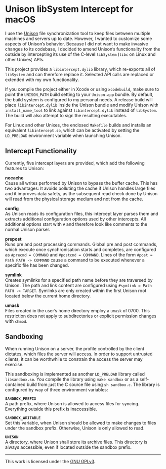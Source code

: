 Unison libSystem Intercept for macOS
====================================

I use the [Unison](https://www.seas.upenn.edu/~bcpierce/unison/) file synchronization tool 
to keep files between multiple machines and servers up to date. However, I wanted to 
customize some aspects of Unison’s behavior. Because I did not want to make invasive changes 
to its codebase, I decided to amend Unison’s functionality from the outside by intercepting 
its use of the C-level `libSystem` (`libc` on Linux and other Unixes) APIs.

This project provides a `libintercept.dylib` library, which re-exports all of `libSystem` 
and can therefore replace it. Selected API calls are replaced or extended with my own 
functionality.

If you compile the project either in Xcode or using `xcodebuild`, make sure to point the 
`UNISON_PATH` build setting to your `Unison.app` bundle. By default, the build system is 
configured to my personal needs. A release build will place `libintercept.dylib` inside the 
Unison bundle and modify Unison with `install_name_tool` to link against 
`libintercept.dylib` instead of `libSystem`. The build will also attempt to sign the 
resulting executables.

For Linux and other Unixes, the enclosed `Makefile` builds and installs an equivalent 
`libintercept.so`, which can be activated by setting the `LD_PRELOAD` environment variable 
when launching Unison.

Intercept Functionality
-----------------------

Currently, five intercept layers are provided, which add the following features to Unison:

**nocache**  
Cause all writes performed by Unison to bypass the buffer cache. This has two advantages: It 
avoids polluting the cache if Unison handles large files and it improves data safety, as the 
subsequent read check done by Unison will read from the physical storage medium and not from 
the cache.

**config**  
As Unison reads its configuration files, this intercept layer parses them and extracts 
additional configuration options used by other intercepts. All additional options start with 
`#` and therefore look like comments to the normal Unison parser.

**prepost**  
Runs pre and post processing commands. Global pre and post commands, which execute once 
synchronisation starts and completes, are configured as `#precmd = COMMAND` and
`#postcmd = COMMAND`. Lines of the form `#post = Path PATH -> COMMAND` cause a command to be 
executed whenever a specific file has been changed.

**symlink**  
Creates symlinks for a specified path name before they are traversed by Unison. The path and 
link content are configured using `#symlink = Path PATH -> TARGET`. Symlinks are only 
created within the first Unison root located below the current home directory.

**umask**  
Files created in the user’s home directory employ a `umask` of 0700. This restriction does 
not apply to subdirectories or explicit permission changes with `chmod`.

Sandboxing
----------

When running Unison on a server, the profile controlled by the client dictates, which files 
the server will access. In order to support untrusted clients, it can be worthwhile to 
constrain the access the server may exercise.

This sandboxing is implemented as another `LD_PRELOAD` library called `libsandbox.so`. You 
compile the library using `make sandbox` or as a self-contained build from just the C source 
file using `sh sandbox.c`. The library is configured by way of three environment variables:

**`SANDBOX_PREFIX`**  
A path prefix, where Unison is allowed to access files for syncing. Everything outside this 
prefix is inaccessible.

**`SANDBOX_WRITABLE`**  
Set this variable, when Unison should be allowed to make changes to files under the sandbox 
prefix. Otherwise, Unison is only allowed to read.

**`UNISON`**  
A directory, where Unison shall store its archive files. This directory is always 
accessible, even if located outside the sandbox prefix.

___
This work is licensed under the [GNU GPLv3](https://www.gnu.org/licenses/gpl-3.0.html).
